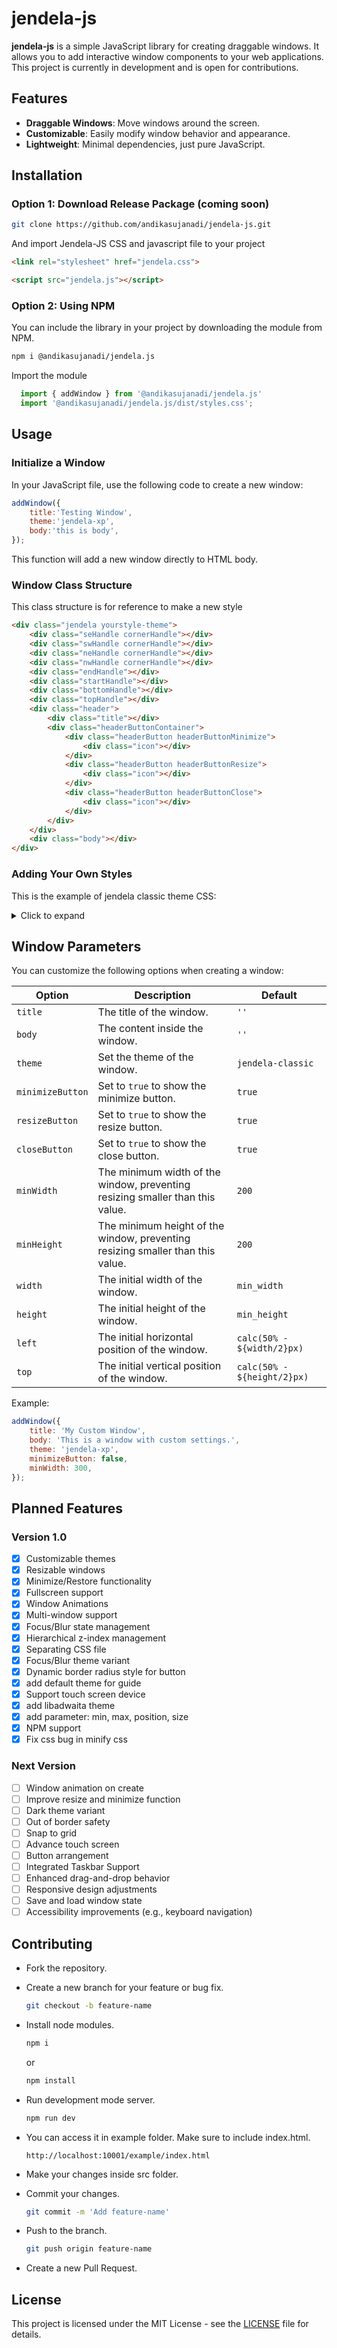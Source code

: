 # jendela-js

**jendela-js** is a simple JavaScript library for creating draggable windows. It allows you to add interactive window components to your web applications. This project is currently in development and is open for contributions.

## Features

- **Draggable Windows**: Move windows around the screen.
- **Customizable**: Easily modify window behavior and appearance.
- **Lightweight**: Minimal dependencies, just pure JavaScript.

## Installation

### Option 1: Download Release Package (coming soon)
```bash
git clone https://github.com/andikasujanadi/jendela-js.git
```
And import Jendela-JS CSS and javascript file to your project
```html
<link rel="stylesheet" href="jendela.css">
```
```html
<script src="jendela.js"></script>
```
### Option 2: Using NPM

You can include the library in your project by downloading the module from NPM.
```bash
npm i @andikasujanadi/jendela.js
```
Import the module
```javascript
  import { addWindow } from '@andikasujanadi/jendela.js'
  import '@andikasujanadi/jendela.js/dist/styles.css';
```
## Usage

### Initialize a Window

In your JavaScript file, use the following code to create a new window:
```javascript
addWindow({
    title:'Testing Window',
    theme:'jendela-xp',
    body:'this is body',
});
```
This function will add a new window directly to HTML body.
### Window Class Structure
This class structure is for reference to make a new style
```html
<div class="jendela yourstyle-theme">
    <div class="seHandle cornerHandle"></div>
    <div class="swHandle cornerHandle"></div>
    <div class="neHandle cornerHandle"></div>
    <div class="nwHandle cornerHandle"></div>
    <div class="endHandle"></div>
    <div class="startHandle"></div>
    <div class="bottomHandle"></div>
    <div class="topHandle"></div>
    <div class="header">
        <div class="title"></div>
        <div class="headerButtonContainer">
            <div class="headerButton headerButtonMinimize">
                <div class="icon"></div>
            </div>
            <div class="headerButton headerButtonResize">
                <div class="icon"></div>
            </div>
            <div class="headerButton headerButtonClose">
                <div class="icon"></div>
            </div>
        </div>
    </div>
    <div class="body"></div>
</div>
```

### Adding Your Own Styles

This is the example of jendela classic theme CSS:
<details>
<summary>Click to expand</summary>

```css
.jendela-classic {
    background-color: #FCFCFC;
    border: #D4D0C8 solid 4px;

    .header {
        background: rgb(12, 38, 108);
        background: linear-gradient(90deg, rgba(12, 38, 108, 1) 0%, rgba(185, 219, 255, 1) 100%);
        color: white;
    }

    .title {
        padding: 6px;
    }

    .headerButtonContainer {
        padding-top: 2px;
        padding-right: 2px;
        gap: 2px;
    }

    .headerButton {
        width: 20px !important;
        height: 20px !important;
        background-color: #D4D0C8;
        border-style: solid;
        border-width: 3px;
        border-color: #ebe8e3 #747270 #747270 #ebe8e3;
    }

    .headerButton:active {
        border-color: #747270 #ebe8e3 #ebe8e3 #747270;
    }

    .headerButton .icon{
        position: absolute;
        margin: 4px 4px;
        height: 11px!important;
        width: 11px!important;
    }

    .headerButtonMinimize .icon {
        top:3px;
        position: absolute;
        background-image: url("data:image/svg+xml,%3Csvg%20width='8'%20height='2'%20viewBox='0%200%208%202'%20fill='none'%20xmlns='http://www.w3.org/2000/svg'%3E%3Cpath%20d='M0%200H8V2H0V0Z'%20fill='white'%2F%3E%3C%2Fsvg%3E");
        background-repeat: no-repeat;
        background-position: center;
        background-size: contain;
        filter: invert(1);
    }

    .headerButtonResize .icon {
        position: absolute;
        background-image: url("data:image/svg+xml,%3Csvg%20width='10'%20height='8'%20viewBox='0%200%2010%208'%20fill='none'%20xmlns='http://www.w3.org/2000/svg'%3E%3Cpath%20fill-rule='evenodd'%20clip-rule='evenodd'%20d='M10%200H0V8H10V0ZM9%202H1V7H9V2Z'%20fill='white'%2F%3E%3C%2Fsvg%3E");
        background-repeat: no-repeat;
        background-position: center;
        background-size: contain;
        filter: invert(1);
    }

    .headerButtonClose .icon {
        position: absolute;
        background-image: url("data:image/svg+xml,%3Csvg%20width='8'%20height='7'%20viewBox='0%200%208%207'%20xmlns='http://www.w3.org/2000/svg'%3E%3Cpath%20d='M1%201H0V0H2V1H3V2H5V1H6V0H8V1H7V2H6V3H5V4H6V5H7V6H8V7H6V6H5V5H3V6H2V7H0V6H1V5H2V4H3V3H2V2H1V1Z'%20fill='white'%2F%3E%3C%2Fsvg%3E");
        background-repeat: no-repeat;
        background-position: center;
        background-size: contain;
        filter: invert(1);
    }
}
.jendela-classic.inactive{
    border-color: #d9d9d9;
    .header{
        background: linear-gradient(90deg, rgb(107, 107, 107) 0%, rgb(224, 224, 224) 100%);
    }
}
```

</details>

## Window Parameters

You can customize the following options when creating a window:

| **Option**          | **Description**                            | **Default**       |
|---------------------|--------------------------------------------|-------------------|
| `title`             | The title of the window.                   | `''`              |
| `body`              | The content inside the window.             | `''`              |
| `theme`             | Set the theme of the window.               | `jendela-classic` |
| `minimizeButton`    | Set to `true` to show the minimize button. | `true`            |
| `resizeButton`      | Set to `true` to show the resize button.   | `true`            |
| `closeButton`       | Set to `true` to show the close button.    | `true`            |
| `minWidth`          | The minimum width of the window, preventing resizing smaller than this value. | `200` |
| `minHeight`         | The minimum height of the window, preventing resizing smaller than this value.| `200` |
| `width`             | The initial width of the window.                         | `min_width`                |
| `height`            | The initial height of the window.                        | `min_height`               |
| `left`              | The initial horizontal position of the window.           | `calc(50% - ${width/2}px)` |
| `top`               | The initial vertical position of the window.             | `calc(50% - ${height/2}px)`|


Example:
```javascript
addWindow({
    title: 'My Custom Window',
    body: 'This is a window with custom settings.',
    theme: 'jendela-xp',
    minimizeButton: false,
    minWidth: 300,
});
```
## Planned Features

### Version 1.0
- [x] Customizable themes
- [x] Resizable windows
- [x] Minimize/Restore functionality
- [x] Fullscreen support
- [x] Window Animations
- [x] Multi-window support
- [x] Focus/Blur state management
- [x] Hierarchical z-index management
- [x] Separating CSS file
- [x] Focus/Blur theme variant
- [x] Dynamic border radius style for button
- [x] add default theme for guide
- [x] Support touch screen device
- [x] add libadwaita theme
- [x] add parameter: min, max, position, size
- [x] NPM support
- [x] Fix css bug in minify css

### Next Version
- [ ] Window animation on create
- [ ] Improve resize and minimize function
- [ ] Dark theme variant
- [ ] Out of border safety
- [ ] Snap to grid
- [ ] Advance touch screen
- [ ] Button arrangement
- [ ] Integrated Taskbar Support
- [ ] Enhanced drag-and-drop behavior
- [ ] Responsive design adjustments
- [ ] Save and load window state
- [ ] Accessibility improvements (e.g., keyboard navigation)

## Contributing

- Fork the repository.
- Create a new branch for your feature or bug fix.
   ```bash
   git checkout -b feature-name
   ```
- Install node modules.

  ```bash
  npm i
  ```
  or
  ```bash
  npm install
  ```
- Run development mode server.
    ```bash
  npm run dev
  ```
- You can access it in example folder. Make sure to include index.html.
  ```
  http://localhost:10001/example/index.html
  ```
- Make your changes inside src folder.
- Commit your changes.
   ```bash
   git commit -m 'Add feature-name'
   ```
- Push to the branch.
   ```bash
   git push origin feature-name
   ```
- Create a new Pull Request.

## License

This project is licensed under the MIT License - see the [LICENSE](LICENSE) file for details.
